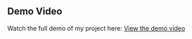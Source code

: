 ##  Demo Video
Watch the full demo of my project here: [View the demo video](https://drive.google.com/file/d/1akDK8EH3MhoR9PKFuMhEgf8sqWez5c49/view?usp=sharing)

